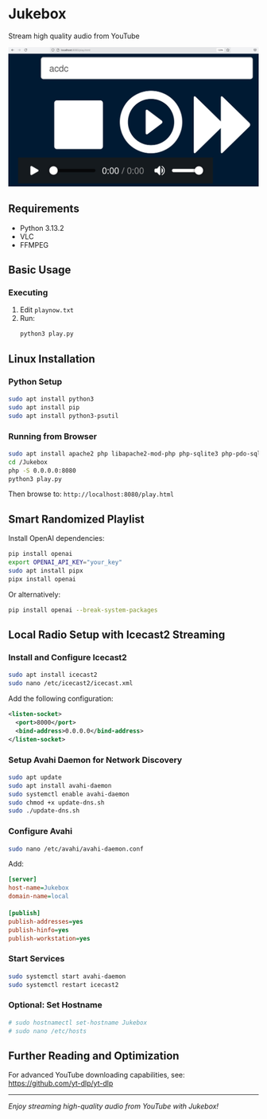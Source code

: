 # Jukebox

Stream high quality audio from YouTube


![Game Screenshot](images/game_screen.jpg)

## Requirements

- Python 3.13.2
- VLC
- FFMPEG

## Basic Usage

### Executing
1. Edit `playnow.txt`
2. Run:
   ```bash
   python3 play.py
   ```

## Linux Installation

### Python Setup
```bash
sudo apt install python3
sudo apt install pip
sudo apt install python3-psutil
```

### Running from Browser
```bash
sudo apt install apache2 php libapache2-mod-php php-sqlite3 php-pdo-sqlite
cd /Jukebox
php -S 0.0.0.0:8080
python3 play.py
```

Then browse to: `http://localhost:8080/play.html`

## Smart Randomized Playlist

Install OpenAI dependencies:
```bash
pip install openai
export OPENAI_API_KEY="your_key"
sudo apt install pipx
pipx install openai
```

Or alternatively:
```bash
pip install openai --break-system-packages
```

## Local Radio Setup with Icecast2 Streaming

### Install and Configure Icecast2
```bash
sudo apt install icecast2
sudo nano /etc/icecast2/icecast.xml
```

Add the following configuration:
```xml
<listen-socket>
  <port>8000</port>
  <bind-address>0.0.0.0</bind-address>
</listen-socket>
```

### Setup Avahi Daemon for Network Discovery
```bash
sudo apt update
sudo apt install avahi-daemon
sudo systemctl enable avahi-daemon
sudo chmod +x update-dns.sh
sudo ./update-dns.sh
```

### Configure Avahi
```bash
sudo nano /etc/avahi/avahi-daemon.conf
```

Add:
```ini
[server]
host-name=Jukebox
domain-name=local

[publish]
publish-addresses=yes
publish-hinfo=yes
publish-workstation=yes
```

### Start Services
```bash
sudo systemctl start avahi-daemon
sudo systemctl restart icecast2
```

### Optional: Set Hostname
```bash
# sudo hostnamectl set-hostname Jukebox
# sudo nano /etc/hosts
```

## Further Reading and Optimization

For advanced YouTube downloading capabilities, see: https://github.com/yt-dlp/yt-dlp

---

*Enjoy streaming high-quality audio from YouTube with Jukebox!*
